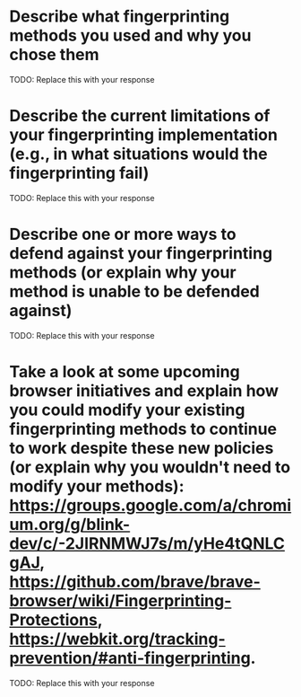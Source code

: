 # Describe what fingerprinting methods you used and why you chose them

TODO: Replace this with your response

# Describe the current limitations of your fingerprinting implementation (e.g., in what situations would the fingerprinting fail)

TODO: Replace this with your response

# Describe one or more ways to defend against your fingerprinting methods (or explain why your method is unable to be defended against)

TODO: Replace this with your response

# Take a look at some upcoming browser initiatives and explain how you could modify your existing fingerprinting methods to continue to work despite these new policies (or explain why you wouldn't need to modify your methods): https://groups.google.com/a/chromium.org/g/blink-dev/c/-2JIRNMWJ7s/m/yHe4tQNLCgAJ, https://github.com/brave/brave-browser/wiki/Fingerprinting-Protections, https://webkit.org/tracking-prevention/#anti-fingerprinting. 

TODO: Replace this with your response
